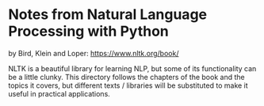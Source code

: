 # Notes from Natural Language Processing with Python
by Bird, Klein and Loper: https://www.nltk.org/book/

NLTK is a beautiful library for learning NLP, but some of its functionality can be a little clunky. This directory follows the chapters of the book and the topics it covers, but different texts / libraries will be substituted to make it useful in practical applications.
